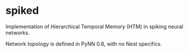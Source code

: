 # spiked
Implementation of Hierarchical Temporal Memory (HTM) in spiking neural networks.

Network topology is defined in PyNN 0.8, with no Nest specifics.
